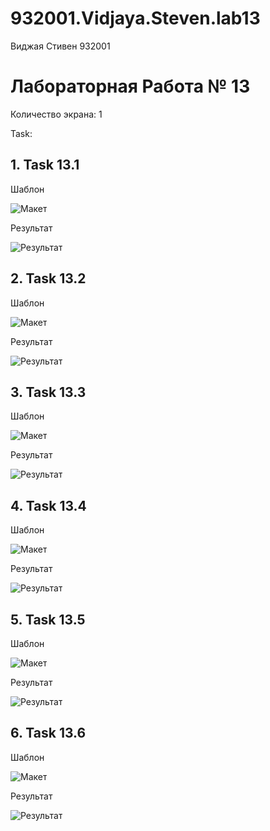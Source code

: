 # 932001.Vidjaya.Steven.lab13

Виджая Стивен 932001

# Лабораторная Работа № 13
Количество экрана: 1

Task:
## 1. Task 13.1
   
   Шаблон
   
   ![Макет](https://github.com/Steven2110/932001.Vidjaya.Steven.Weblab/blob/main/Lab13/Screenshots/Lab2.3-1.png)

   Результат
   
   ![Результат](https://github.com/Steven2110/932001.Vidjaya.Steven.Weblab/blob/main/Lab13/Screenshots/Result2.3-1.png)

## 2. Task 13.2
   
   Шаблон
   
   ![Макет](https://github.com/Steven2110/932001.Vidjaya.Steven.Weblab/blob/main/Lab13/Screenshots/Lab2.3-2.png)

   Результат
   
   ![Результат](https://github.com/Steven2110/932001.Vidjaya.Steven.Weblab/blob/main/Lab13/Screenshots/Result2.3-2.png)

## 3. Task 13.3
   
   Шаблон
   
   ![Макет](https://github.com/Steven2110/932001.Vidjaya.Steven.Weblab/blob/main/Lab13/Screenshots/Lab2.3-3.png)

   Результат
   
   ![Результат](https://github.com/Steven2110/932001.Vidjaya.Steven.Weblab/blob/main/Lab13/Screenshots/Result2.3-3.png)

## 4. Task 13.4
   
   Шаблон
   
   ![Макет](https://github.com/Steven2110/932001.Vidjaya.Steven.Weblab/blob/main/Lab13/Screenshots/Lab2.3-4.png)

   Результат
   
   ![Результат](https://github.com/Steven2110/932001.Vidjaya.Steven.Weblab/blob/main/Lab13/Screenshots/Result2.3-4.png)

## 5. Task 13.5
   
   Шаблон
   
   ![Макет](https://github.com/Steven2110/932001.Vidjaya.Steven.Weblab/blob/main/Lab13/Screenshots/Lab2.3-5.png)

   Результат
   
   ![Результат](https://github.com/Steven2110/932001.Vidjaya.Steven.Weblab/blob/main/Lab13/Screenshots/Result2.3-5.png)

## 6. Task 13.6
   
   Шаблон
   
   ![Макет](https://github.com/Steven2110/932001.Vidjaya.Steven.Weblab/blob/main/Lab13/Screenshots/Lab2.3-6.png)

   Результат
   
   ![Результат](https://github.com/Steven2110/932001.Vidjaya.Steven.Weblab/blob/main/Lab13/Screenshots/Result2.3-6.png)
